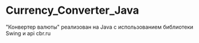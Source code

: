 # Currency_Converter_Java

"Конвертер валюты" реализован на Java с использованием библиотеки Swing и api cbr.ru

